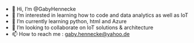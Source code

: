 - 👋 Hi, I’m @GabyHennecke
- 👀 I’m interested in learning how to code and data analytics as well as IoT
- 🌱 I’m currently learning python, html and Azure
- 💞️ I’m looking to collaborate on IoT solutions & architecture
- 📫 How to reach me : gaby.hennecke@yahoo.de

<!---
GabyHennecke/GabyHennecke is a ✨ special ✨ repository because its `README.md` (this file) appears on your GitHub profile.
You can click the Preview link to take a look at your changes.
--->
